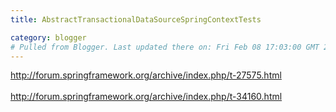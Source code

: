 ```yaml
---
title: AbstractTransactionalDataSourceSpringContextTests

category: blogger
# Pulled from Blogger. Last updated there on: Fri Feb 08 17:03:00 GMT 2008
---
```

<a href="http://forum.springframework.org/archive/index.php/t-27575.html">http://forum.springframework.org/archive/index.php/t-27575.html</a><br><br><a href="http://forum.springframework.org/archive/index.php/t-34160.html">http://forum.springframework.org/archive/index.php/t-34160.html</a><br> 
